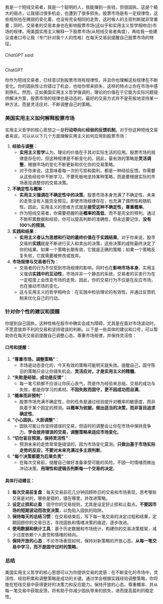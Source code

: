 我是一个短线交易者，我是一个聪明的人，我能赚到一些钱，但很固执，这是个极大的弱点，让我错过很多机会，也遭到了很多损失。股票市场是有一定规律性，这些规则也在微弱的变化着，也没有完全相同的走势，这时候人的主观判断就非常重要；同时，交易者的交易本身也在影响股票市场(这似乎和实用主义哲学相吻合)市场的规律。用美国实用主义解释一下股票市场(从短线交易者角度），再给我一些建议或者口号让我（专门针对我个人的性格）在每天交易前提醒自己股票市场的特征。



###### ChatGPT said:

ChatGPT

你作为短线交易者，已经意识到股票市场有规律性，并且你也理解这些规律在不断变化。你的固执性让你错过了机会，也给你带来损失，这样的特点让你在市场中感到挣扎。然而，正如美国实用主义哲学强调的，理论的价值在于它能为实际问题提供解决方案，股票市场的规律也是动态的，最好的交易方式并不是死板地坚持某一种方法，而是灵活应对、不断调整自己的策略。

### **美国实用主义如何解释股票市场**

实用主义哲学的核心思想之一是**行动导向**和**经验的反馈机制**。对于你这种短线交易者来说，可以从以下几个方面理解实用主义如何应用到股票市场：

1. **经验与调整**：
   - **实用主义哲学**认为，理论的价值在于其对实际生活的应用。股票市场的规律是存在的，但这种规律是不断变化的。因此，最有效的策略是**灵活调整**，根据市场的变化不断更新和优化你的交易策略。
   - 对于你来说，这意味着每一次的亏损和盈利，都是一种经验反馈。你需要从这些经验中不断学习，不要死板地坚持某种策略，而是要根据实际的市场表现调整你的交易决策。
2. **不确定性与概率**：
   - **实用主义强调在不确定性中的决策**。股票市场本身充满了不确定性，未来的走势没有人能完全预见。即使市场规律存在，也充满了偶然性和随机性。因此，实用主义的思维方式就是**接受这种不确定性，尊重概率**。
   - 作为短线交易者，你需要把握的是**概率的高低**，而不是完全的预判。通过不断积累数据和经验，你可以提高判断的准确性，但永远要记住，**没有100%的预测**。
3. **实践和结果**：
   - **实用主义者认为思想和行动的最终价值在于实践结果**。对于你来说，股市交易的**实践**就是不断进行买入和卖出的决策，这些决策的成败最终决定了你的结果。如果一个策略长期有效，它就是正确的策略；如果一个策略反复失败，它就需要被修改或放弃。
4. **市场规律与交易者行为**：
   - 交易者的行为不仅受到市场规律的影响，同时也在**影响市场本身**。实用主义强调**实践中的互动性**，市场并非一个静态的系统，交易者的买卖行为在一定程度上会改变市场的走势。因此，你的交易行为不仅是在反应市场，也在推动市场的变化。
   - 这与实用主义的哲学相吻合：在实践中检验理论的有效性，并通过反馈机制来优化自己的行动。

### **针对你个性的建议和提醒**

你提到自己固执，这种性格在股市中确实会成为障碍，尤其是在面对市场波动时，不愿意放弃不利的交易和坚持错误的判断。以下是一些具体的建议和口号，可以帮助你在每天交易前提醒自己调整心态、尊重市场规律，并保持灵活性：

#### **口号和提醒**：

1. **“尊重市场，调整策略”**：
   - 市场是动态变化的，今天有效的策略可能明天就失效。提醒自己，固守陈旧的策略只会让你错失机会。**灵活应对，才是实用主义的精髓**。
2. **“失败是经验，成功是反馈”**：
   - 每一笔亏损都不应该让你灰心丧气，而是作为经验来总结。交易的成功与失败，都是你学习的素材。**不因失败而固守，更不因成功而自满**。
3. **“概率而非预判”**：
   - 股票市场充满不确定性，你的任务是通过经验提升对概率的敏感度，而非执着于某个固定的预测。**以概率为依据，做出适当的决策，而非盲目追求确定性**。
4. **“小心固执，大胆调整”**：
   - 固执可能让你坚持错误的交易，但适时的调整会让你在市场中保持竞争力。**学会放弃错误的交易，调整策略来适应市场变化**。
5. **“切勿盲目预测，保持灵活性”**：
   - 预测未来的走势常常是错误的，因为市场变化莫测。**只做出基于市场实际走势的反应，不要对未来充满过多主观判断**。
6. **“每个决策都要为后果负责”**：
   - 在每次交易前，提醒自己做好准备承受可能的风险，不因一时情绪而做出冲动决策。**用理性和逻辑去判断每一个交易的决定**。

#### **具体行动建议**：

1. **每次交易前复盘**：每天交易前花几分钟回顾昨日的交易和市场表现，思考哪些交易是对的，哪些是错的，错在哪里，并改进策略。
2. **设定止损和止盈**：固守你的交易规则，尤其是设定好止损和止盈点。**不要因市场的短期波动而改变决策**，以免陷入固执的陷阱。
3. **保持每天的总结习惯**：在交易结束后，写下每一笔交易的决定过程和结果，定期回顾你的交易日志，寻找固执和情绪决策的痕迹，逐步改进。
4. **使用数据和统计工具**：基于历史数据和市场统计，构建你的交易决策框架，减少过度依赖个人直觉和情绪的倾向。
5. **保持开放的心态**：不论市场表现如何，保持对新策略的开放心态。**从每一笔交易中学习，而不是固守过时的策略**。

### **总结**

美国实用主义哲学的核心思想可以为你提供交易的灵感：在不断变化的市场中，灵活性、经验积累和调整策略是成功的关键。通过学会根据实践经验调整策略，你将能在短线交易中获得更好的决策力和反应能力。保持开放的心态、尊重概率、并从每一笔交易中获取反馈，将有助于你减少固执带来的损失，进而提高盈利的稳定性。